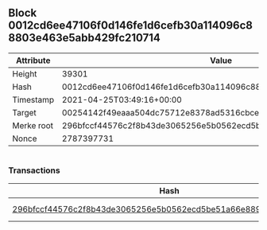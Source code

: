 ## Block 0012cd6ee47106f0d146fe1d6cefb30a114096c88803e463e5abb429fc210714

Attribute | Value
--- | ---
Height | 39301
Hash | 0012cd6ee47106f0d146fe1d6cefb30a114096c88803e463e5abb429fc210714
Timestamp | 2021-04-25T03:49:16+00:00
Target | 00254142f49eaaa504dc75712e8378ad5316cbcead634704b3734b6271167cc4
Merke root | 296bfccf44576c2f8b43de3065256e5b0562ecd5be51a66e8892ad50e4618078
Nonce | 2787397731

```

```

### Transactions

Hash | Amount
--- | ---
[296bfccf44576c2f8b43de3065256e5b0562ecd5be51a66e8892ad50e4618078](296bfccf44576c2f8b43de3065256e5b0562ecd5be51a66e8892ad50e4618078.md) | 10.00000000 SKEPTI 

